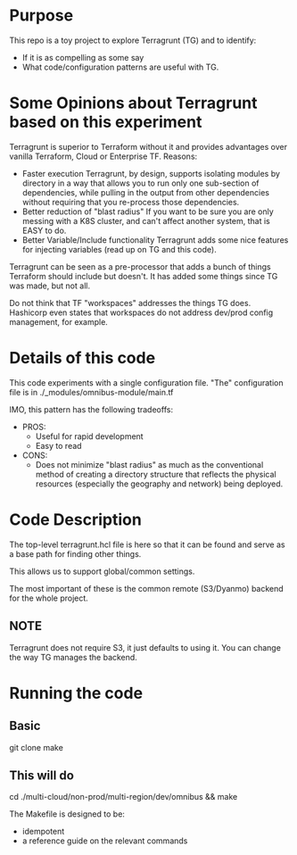 # Purpose

This repo is a toy project to explore Terragrunt (TG) and to identify:
- If it is as compelling as some say
- What code/configuration patterns are useful with TG.

# Some Opinions about Terragrunt based on this experiment

Terragrunt is superior to Terraform without it and provides
advantages over vanilla Terraform, Cloud or Enterprise TF.
Reasons:
- Faster execution
  Terragrunt, by design, supports isolating modules by directory in a way that allows you to run
  only one sub-section of dependencies, while pulling in the output from other dependencies without
  requiring that you re-process those dependencies.
- Better reduction of "blast radius"
  If you want to be sure you are only messing with a K8S cluster, and can't affect another system,
  that is EASY to do.
- Better Variable/Include functionality
  Terragrunt adds some nice features for injecting variables (read up on TG and this code).

Terragrunt can be seen as a pre-processor that adds a bunch of things
Terraform should include but doesn't. It has added some things since TG was made,
but not all.

Do not think that TF "workspaces" addresses the things TG does.
Hashicorp even states that workspaces do not address dev/prod config management, for example.

# Details of this code

This code experiments with a single configuration file.
"The" configuration file is in ./_modules/omnibus-module/main.tf

IMO, this pattern has the following tradeoffs:
- PROS:
  - Useful for rapid development
  - Easy to read
- CONS:
  - Does not minimize "blast radius" as much as the conventional method of creating
    a directory structure that reflects the physical resources (especially
    the geography and network) being deployed.

# Code Description

The top-level terragrunt.hcl file is here so that it can be found
and serve as a base path for finding other things.

This allows us to support global/common settings.

The most important of these is the common remote (S3/Dyanmo)
backend for the whole project.

## NOTE
Terragrunt does not require S3, it just defaults to using it.
You can change the way TG manages the backend.

# Running the code

## Basic
git clone <this-repo>
make

## This will do
cd ./multi-cloud/non-prod/multi-region/dev/omnibus && make

The Makefile is designed to be:
- idempotent
- a reference guide on the relevant commands
